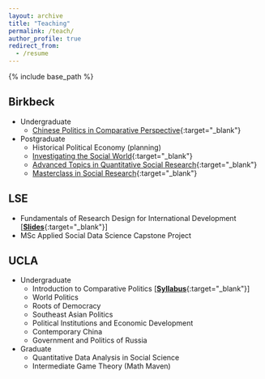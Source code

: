 ```yaml
---
layout: archive
title: "Teaching"
permalink: /teach/
author_profile: true
redirect_from:
  - /resume
---
```


{% include base_path %}

## Birkbeck

  - Undergraduate
    - [Chinese Politics in Comparative Perspective](https://www.bbk.ac.uk/courses/modules/sspo/SSPO262H6){:target="_blank"}
  - Postgraduate
    - Historical Political Economy (planning)
    - [Investigating the Social World](https://www.bbk.ac.uk/courses/modules/sspo/SSPO263S7){:target="_blank"}
    - [Advanced Topics in Quantitative Social Research](https://www.bbk.ac.uk/courses/modules/sspo/SSPO241H7){:target="_blank"}
    - [Masterclass in Social Research](https://www.bbk.ac.uk/courses/modules/sspo/SSPO019S7){:target="_blank"}
    

## LSE

  - Fundamentals of Research Design for International Development [[**Slides**](https://github.com/ccheng11/MY410){:target="_blank"}]
  - MSc Applied Social Data Science Capstone Project

## UCLA

  - Undergraduate
    - Introduction to Comparative Politics [[**Syllabus**](https://ccheng11.github.io/files/ucla_ps50.pdf){:target="_blank"}]
    - World Politics
    - Roots of Democracy
    - Southeast Asian Politics
    - Political Institutions and Economic Development
    - Contemporary China
    - Government and Politics of Russia
  - Graduate
    - Quantitative Data Analysis in Social Science
    - Intermediate Game Theory (Math Maven)
